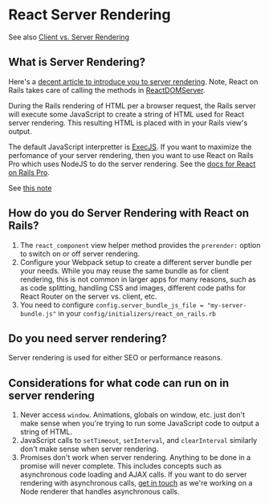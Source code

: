 # React Server Rendering

See also [Client vs. Server Rendering](./client-vs-server-rendering.md)

## What is Server Rendering?

Here's a [decent article to introduce you to server rendering](https://medium.freecodecamp.org/server-side-rendering-your-react-app-in-three-simple-steps-7a82b95db82e). Note, React on Rails takes care of calling the methods in [ReactDOMServer](https://reactjs.org/docs/react-dom-server.html).

During the Rails rendering of HTML per a browser request, the Rails server will execute some JavaScript to create a string of HTML used for React server rendering. This resulting HTML is placed with in your Rails view's output.

The default JavaScript interpretter is [ExecJS](https://github.com/rails/execjs). If you want to maximize the perfomance of your server rendering, then you want to use React on Rails Pro which uses NodeJS to do the server rendering. See the [docs for React on Rails Pro](https://github.com/shakacode/react_on_rails/wiki).

See [this note](./how-react-on-rails-works.md#client-side-rendering-vs-server-side-rendering)


## How do you do Server Rendering with React on Rails?
1. The `react_component` view helper method provides the `prerender:` option to switch on or off server rendering.
1. Configure your Webpack setup to create a different server bundle per your needs. While you may reuse the same bundle as for client rendering, this is not common in larger apps for many reasons, such as as code splitting, handling CSS and images, different code paths for React Router on the server vs. client, etc.
1. You need to configure `config.server_bundle_js_file = "my-server-bundle.js"` in your `config/initializers/react_on_rails.rb`

## Do you need server rendering?

Server rendering is used for either SEO or performance reasons.

## Considerations for what code can run on in server rendering

1. Never access `window`. Animations, globals on window, etc. just don't make sense when you're trying to run some JavaScript code to output a string of HTML.
2. JavaScript calls to `setTimeout`, `setInterval`, and `clearInterval` similarly don't make sense when server rendering.
3. Promises don't work when server rendering. Anything to be done in a promise will never complete. This includes concepts such as asynchronous code loading and AJAX calls. If you want to do server rendering with asynchronous calls, [get in touch](mailto:justin@shakacode.com) as we're working on a Node renderer that handles asynchronous calls.
